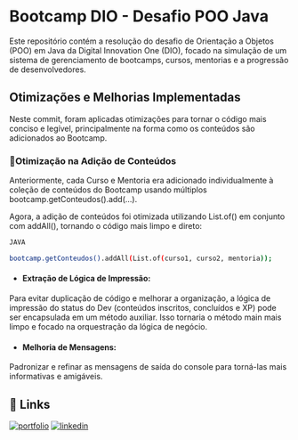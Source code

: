 # Bootcamp DIO - Desafio POO Java
Este repositório contém a resolução do desafio de Orientação a Objetos (POO) em Java da Digital Innovation One (DIO), focado na simulação de um sistema de gerenciamento de bootcamps, cursos, mentorias e a progressão de desenvolvedores.
## Otimizações e Melhorias Implementadas
Neste commit, foram aplicadas otimizações para tornar o código mais conciso e legível, principalmente na forma como os conteúdos são adicionados ao Bootcamp.

### 🚀Otimização na Adição de Conteúdos
Anteriormente, cada Curso e Mentoria era adicionado individualmente à coleção de conteúdos do Bootcamp usando múltiplos bootcamp.getConteudos().add(...).

Agora, a adição de conteúdos foi otimizada utilizando List.of() em conjunto com addAll(), tornando o código mais limpo e direto:
```bash
JAVA

bootcamp.getConteudos().addAll(List.of(curso1, curso2, mentoria));
```
- #### Extração de Lógica de Impressão:
 Para evitar duplicação de código e melhorar a organização, a lógica de impressão do status do Dev (conteúdos inscritos, concluídos e XP) pode ser encapsulada em um método auxiliar. Isso tornaria o método main mais limpo e focado na orquestração da lógica de negócio.
- #### Melhoria de Mensagens:
 Padronizar e refinar as mensagens de saída do console para torná-las mais informativas e amigáveis.

## 🔗 Links
[![portfolio](https://img.shields.io/badge/my_portfolio-000?style=for-the-badge&logo=github&logoColor=white)](https://github.com/PEDROPAULONETO)
[![linkedin](https://img.shields.io/badge/linkedin-0A66C2?style=for-the-badge&logo=linkedin&logoColor=white)](https://www.linkedin.com/in/pedro-paulo-da-silva-neto-8b8a20368/)
